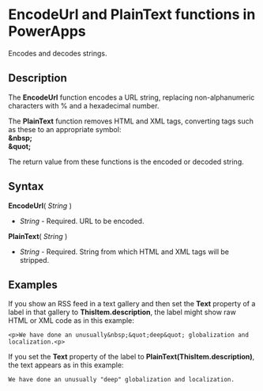 <properties
	pageTitle="EncodeUrl and PlainText functions | Microsoft PowerApps"
	description="Reference information, including syntax and examples, for the EncodeUrl and PlainText functions in PowerApps"
	services=""
	suite="powerapps"
	documentationCenter="na"
	authors="gregli-msft"
	manager="dwrede"
	editor=""
	tags=""/>

<tags
   ms.service="powerapps"
   ms.devlang="na"
   ms.topic="article"
   ms.tgt_pltfrm="na"
   ms.workload="na"
   ms.date="11/07/2015"
   ms.author="gregli"/>

# EncodeUrl and PlainText functions in PowerApps #

Encodes and decodes strings.

## Description ##

The **EncodeUrl** function encodes a URL string, replacing non-alphanumeric characters with % and a hexadecimal number.  

The **PlainText** function removes HTML and XML tags, converting tags such as these to an appropriate symbol:<br>
**&amp;nbsp;**<br>
**&amp;quot;**

The return value from these functions is the encoded or decoded string.   

## Syntax ##

**EncodeUrl**( *String* )

- *String* - Required.  URL to be encoded.

**PlainText**( *String* )

- *String* - Required. String from which HTML and XML tags will be stripped.

## Examples ##

If you show an RSS feed in a text gallery and then set the **Text** property of a label in that gallery to **ThisItem.description**, the label might show raw HTML or XML code as in this example:

	<p>We have done an unusually&nbsp;&quot;deep&quot; globalization and localization.<p>

If you set the **Text** property of the label to **PlainText(ThisItem.description)**, the text appears as in this example:

	We have done an unusually "deep" globalization and localization.
